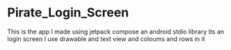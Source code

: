 # Pirate_Login_Screen
This is the app I made using jetpack compose an android stdio library Its an login screen I use drawable and text view and coloums and rows in
it
